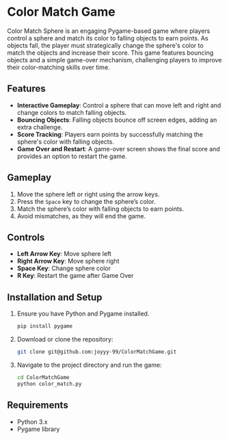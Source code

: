 # Color Match Game

Color Match Sphere is an engaging Pygame-based game where players control a sphere and match its color to falling objects to earn points. As objects fall, the player must strategically change the sphere's color to match the objects and increase their score. This game features bouncing objects and a simple game-over mechanism, challenging players to improve their color-matching skills over time.

## Features
- **Interactive Gameplay**: Control a sphere that can move left and right and change colors to match falling objects.
- **Bouncing Objects**: Falling objects bounce off screen edges, adding an extra challenge.
- **Score Tracking**: Players earn points by successfully matching the sphere's color with falling objects.
- **Game Over and Restart**: A game-over screen shows the final score and provides an option to restart the game.

## Gameplay
1. Move the sphere left or right using the arrow keys.
2. Press the `Space` key to change the sphere’s color.
3. Match the sphere’s color with falling objects to earn points.
4. Avoid mismatches, as they will end the game.

## Controls
- **Left Arrow Key**: Move sphere left
- **Right Arrow Key**: Move sphere right
- **Space Key**: Change sphere color
- **R Key**: Restart the game after Game Over

## Installation and Setup
1. Ensure you have Python and Pygame installed.
   ```bash
   pip install pygame
   ```
2. Download or clone the repository:
   ```bash
   git clone git@github.com:joyyy-99/ColorMatchGame.git
   ```
3. Navigate to the project directory and run the game:
   ```bash
   cd ColorMatchGame
   python color_match.py
   ```

## Requirements
- Python 3.x
- Pygame library



